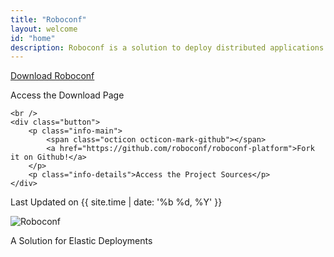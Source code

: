 ```yaml
---
title: "Roboconf"
layout: welcome
id: "home"
description: Roboconf is a solution to deploy distributed applications in cloud environments or connected objects...
---
```


<div id="welcome-dl">
	<div class="button">
		<p class="info-main">
			<span class="octicon octicon-arrow-down"></span>
			<a href="download.html">Download Roboconf</a>
		</p>
		<p class="info-details">Access the Download Page</p>
	</div>

	<br />
	<div class="button">
		<p class="info-main">
			<span class="octicon octicon-mark-github"></span>
			<a href="https://github.com/roboconf/roboconf-platform">Fork it on Github!</a>
		</p>
		<p class="info-details">Access the Project Sources</p>
	</div>
</div>

<div id="last-update" class="button">
	Last Updated on {{ site.time | date: '%b %d, %Y' }}
</div>

<div id="welcome-logo">
	<p>
		<img src="/resources/img/roboconf.jpg" alt="Roboconf" />
	</p>
	<p class="welcome-desc">
		A Solution for Elastic Deployments
	</p>
</div>
